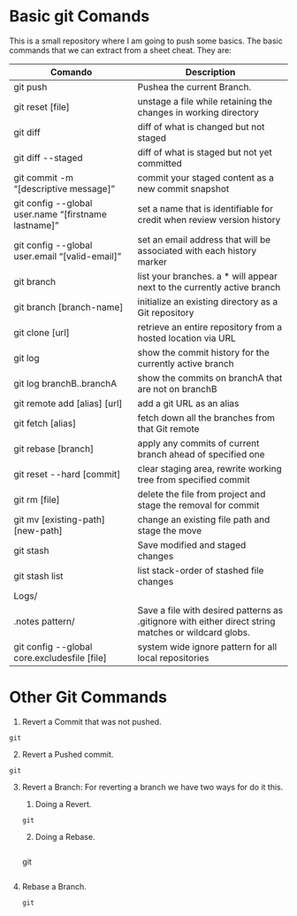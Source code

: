 # Basic git Comands

This is a small repository where I am going to push some basics. The basic commands that we can extract from a sheet cheat. They are:

| Comando | Description |
| --- | --- |
| git push | Pushea the current Branch. |
| git reset [file] | unstage a file while retaining the changes in working directory |
| git diff | diff of what is changed but not staged |
| git diff --staged | diff of what is staged but not yet committed |
| git commit -m “[descriptive message]” | commit your staged content as a new commit snapshot |
| git config --global user.name “[firstname lastname]” | set a name that is identifiable for credit when review version history |
| git config --global user.email “[valid-email]” | set an email address that will be associated with each history marker |
| git branch | list your branches. a * will appear next to the currently active branch |
| git branch [branch-name] | initialize an existing directory as a Git repository |
| git clone [url] | retrieve an entire repository from a hosted location via URL |
| git log | show the commit history for the currently active branch |
| git log branchB..branchA | show the commits on branchA that are not on branchB |
| git remote add [alias] [url] | add a git URL as an alias |
| git fetch [alias] | fetch down all the branches from that Git remote |
| git rebase [branch] | apply any commits of current branch ahead of specified one |
| git reset --hard [commit] | clear staging area, rewrite working tree from specified commit |
| git rm [file] | delete the file from project and stage the removal for commit |
| git mv [existing-path] [new-path] | change an existing file path and stage the move |
| git stash | Save modified and staged changes |
| git stash list | list stack-order of stashed file changes |
| Logs/
.notes pattern/ | Save a file with desired patterns as .gitignore with either direct string matches or wildcard globs. |
| git config --global core.excludesfile [file] | system wide ignore pattern for all local repositories |

# Other Git Commands

1. Revert a Commit that was not pushed.
~~~
git

~~~
2. Revert a Pushed commit.
~~~
git

~~~
3. Revert a Branch: For reverting a branch we have two ways for do it this.
    1. Doing a Revert.
    ~~~
    git

    ~~~
    2. Doing a Rebase.
        ~~~
    git

    ~~~
4. Rebase a Branch.
    ~~~
    git

    ~~~
